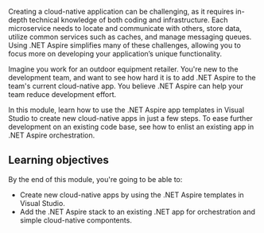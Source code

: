 Creating a cloud-native application can be challenging, as it requires in-depth technical knowledge of both coding and infrastructure. Each microservice needs to locate and communicate with others, store data, utilize common services such as caches, and manage messaging queues. Using .NET Aspire simplifies many of these challenges, allowing you to focus more on developing your application’s unique functionality.

Imagine you work for an outdoor equipment retailer. You're new to the development team, and want to see how hard it is to add .NET Aspire to the team's current cloud-native app. You believe .NET Aspire can help your team reduce development effort.

In this module, learn how to use the .NET Aspire app templates in Visual Studio to create new cloud-native apps in just a few steps. To ease further development on an existing code base, see how to enlist an existing app in .NET Aspire orchestration.

## Learning objectives

By the end of this module, you're going to be able to:

- Create new cloud-native apps by using the .NET Aspire templates in Visual Studio.
- Add the .NET Aspire stack to an existing .NET app for orchestration and simple cloud-native compontents.
